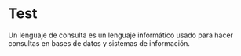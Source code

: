 # Test

Un lenguaje de consulta es un lenguaje informático usado para hacer consultas en bases de datos y sistemas de información.
